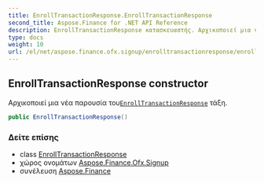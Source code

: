 ```yaml
---
title: EnrollTransactionResponse.EnrollTransactionResponse
second_title: Aspose.Finance for .NET API Reference
description: EnrollTransactionResponse κατασκευαστής. Αρχικοποιεί μια νέα παρουσία τουEnrollTransactionResponse τάξη.
type: docs
weight: 10
url: /el/net/aspose.finance.ofx.signup/enrolltransactionresponse/enrolltransactionresponse/
---
```

## EnrollTransactionResponse constructor

Αρχικοποιεί μια νέα παρουσία του[`EnrollTransactionResponse`](../) τάξη.

```csharp
public EnrollTransactionResponse()
```

### Δείτε επίσης

* class [EnrollTransactionResponse](../)
* χώρος ονομάτων [Aspose.Finance.Ofx.Signup](../../enrolltransactionresponse/)
* συνέλευση [Aspose.Finance](../../../)


